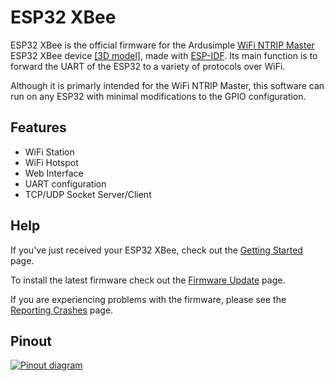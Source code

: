 # ESP32 XBee
ESP32 XBee is the official firmware for the Ardusimple [WiFi NTRIP Master](https://www.ardusimple.com/product/wifi-ntrip-master/) ESP32 XBee device [[3D model]](https://github.com/nebkat/esp32-xbee/blob/master/esp32-xbee-board.step), made with [ESP-IDF](https://github.com/espressif/esp-idf). Its main function is to forward the UART of the ESP32 to a variety of protocols over WiFi.

Although it is primarly intended for the WiFi NTRIP Master, this software can run on any ESP32 with minimal modifications to the GPIO configuration.

## Features
- WiFi Station
- WiFi Hotspot
- Web Interface
- UART configuration
- TCP/UDP Socket Server/Client

## Help
If you've just received your ESP32 XBee, check out the [Getting Started](https://github.com/nebkat/esp32-xbee/wiki/Getting-Started) page.

To install the latest firmware check out the [Firmware Update](https://github.com/nebkat/esp32-xbee/wiki/Firmware-Update) page.

If you are experiencing problems with the firmware, please see the [Reporting Crashes](https://github.com/nebkat/esp32-xbee/wiki/Reporting-Crashes) page.

## Pinout
[![Pinout diagram](https://i.imgur.com/mjqNXxb.png)](https://github.com/nebkat/esp32-xbee/wiki/Pinout)
